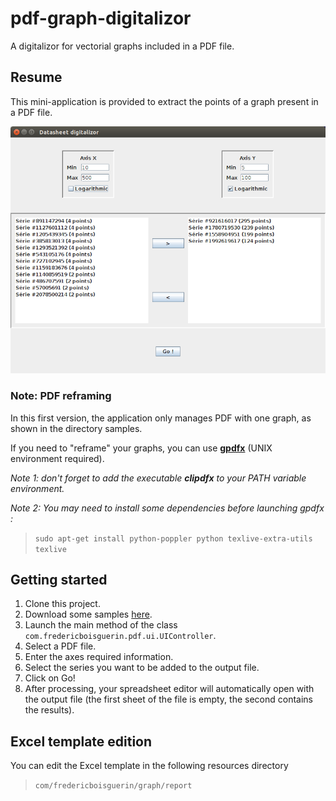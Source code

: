 # pdf-graph-digitalizor
A digitalizor for vectorial graphs included in a PDF file.

## Resume
This mini-application is provided to extract the points of a graph present in a PDF file.

![alt tag](https://github.com/FredericBoisguerin/pdf-graph-digitalizor/blob/master/screenshot.png)

### Note: PDF reframing
In this first version, the application only manages PDF with one graph, as shown in the directory samples.

If you need to "reframe" your graphs, you can use **[gpdfx](https://github.com/lehner/gpdfx)** (UNIX environment required).

_Note 1: don't forget to add the executable **clipdfx** to your PATH variable environment._

_Note 2: You may need to install some dependencies before launching gpdfx :_
> `sudo apt-get install python-poppler python texlive-extra-utils texlive`

## Getting started

1. Clone this project.
2. Download some samples [here](https://github.com/FredericBoisguerin/pdf-graph-ditigalizor/tree/master/samples).
3. Launch the main method of the class
`com.fredericboisguerin.pdf.ui.UIController`.
4. Select a PDF file.
5. Enter the axes required information.
6. Select the series you want to be added to the output file.
7. Click on Go!
8. After processing, your spreadsheet editor will automatically open with the output file (the first sheet of the file is empty, the second contains the results).

## Excel template edition
You can edit the Excel template in the following resources directory
> `com/fredericboisguerin/graph/report`
